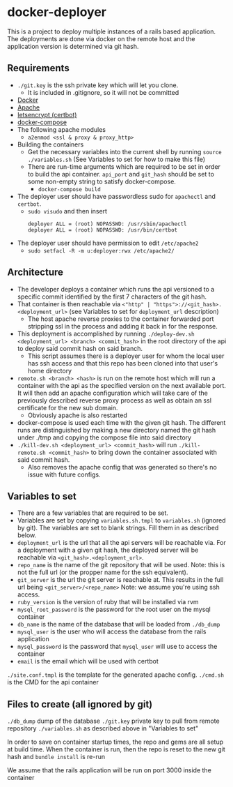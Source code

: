 # docker-deployer
This is a project to deploy multiple instances of a rails based application.
The deployments are done via docker on the remote host and the application version is determined via git hash.

## Requirements
* `./git.key` is the ssh private key which will let you clone.
  * It is included in .gitignore, so it will not be committed
* [Docker](https://docs.docker.com/install/)
* [Apache](https://www.apache.org)
* [letsencrypt (certbot)](https://certbot.eff.org)
* [docker-compose](https://docs.docker.com/compose/install/)
* The following apache modules
  * `a2enmod <ssl & proxy & proxy_http>`
* Building the containers
  * Get the necessary variables into the current shell by running `source ./variables.sh` (See Variables to set for how to make this file)
  * There are run-time arguments which are required to be set in order to build the api container. `api_port` and `git_hash` should be set to some non-empty string to satisfy docker-compose.
	* `docker-compose build`
* The deployer user should have passwordless sudo for `apachectl` and `certbot`.
  * `sudo visudo` and then insert
    ```
    deployer ALL = (root) NOPASSWD: /usr/sbin/apachectl
    deployer ALL = (root) NOPASSWD: /usr/bin/certbot
    ```
* The deployer user should have permission to edit `/etc/apache2`
  * `sudo setfacl -R -m u:deployer:rwx /etc/apache2/`

## Architecture
* The developer deploys a container which runs the api versioned to a specific commit identified by the first 7 characters of the git hash.
* That container is then reachable via `<"http" | "https">://<git_hash>.<deployment_url>` (see Variables to set for `deployment_url` description)
  * The host apache reverse proxies to the container forwarded port stripping ssl in
    the process and adding it back in for the response.
* This deployment is accomplished by running `./deploy-dev.sh <deployment_url> <branch> <commit_hash>` in the root directory of the api to deploy said commit hash on said branch.
  * This script assumes there is a deployer user for whom the local user has ssh access and that this repo has been cloned into that user's home directory
* `remote.sh <branch> <hash>` is run on the remote host which will run a container with the api as the specified version on the next available port.
  It will then add an apache configuration which will take care of the previously described reverse proxy process as well as obtain an ssl certificate for the new sub domain.
  * Obviously apache is also restarted
* docker-compose is used each time with the given git hash. The different runs are distinguished
  by making a new directory named the git hash under ./tmp and copying the compose file into said
  directory
* `./kill-dev.sh <deployment_url> <commit_hash>` will run `./kill-remote.sh <commit_hash>` to bring down the container associated with said commit hash.
  * Also removes the apache config that was generated so there's no issue with future configs.

## Variables to set
* There are a few variables that are required to be set.
* Variables are set by copying `variables.sh.tmpl` to `variables.sh` (ignored by git). The variables are set to blank strings. Fill them in as described below.
* `deployment_url` is the url that all the api servers will be reachable via. For a deployment with a given git hash, the deployed server will be reachable via `<git_hash>.<deployment_url>`.
* `repo_name` is the name of the git repository that will be used. Note: this is not the full url (or the propper name for the ssh equivalent).
* `git_server` is the url the git server is reachable at. This results in the full url being `<git_server>/<repo_name>` Note: we assume you're using ssh access.
* `ruby_version` is the version of ruby that will be installed via rvm
* `mysql_root_password` is the password for the root user on the mysql container
* `db_name` is the name of the database that will be loaded from `./db_dump`
* `mysql_user` is the user who will access the database from the rails application
* `mysql_password` is the password that `mysql_user` will use to access the container
* `email` is the email which will be used with certbot

`./site.conf.tmpl` is the template for the generated apache config.
`./cmd.sh` is the CMD for the api container

## Files to create (all ignored by git)
`./db_dump` dump of the database
`./git.key` private key to pull from remote repository
`./variables.sh` as described above in "Variables to set"

In order to save on container startup times, the repo and gems are all setup at build time. When the container is run, then the repo is reset to the new git hash and `bundle install` is re-run

We assume that the rails application will be run on port 3000 inside the container
